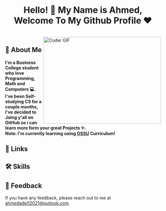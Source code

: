 <h1 align="center">Hello! 👋 <!-- <img src="https://raw.githubusercontent.com/MartinHeinz/MartinHeinz/master/wave.gif" width="25px"> --> My Name is Ahmed, Welcome To My Github Profile ♥</h1>
<!-- <img src="https://github.com/Govindv7555/Govindv7555/blob/main/49e76e0596857673c5c80c85b84394c1.gif" width=1000px height=95px> -->
<br>
<img align="right" src="https://media.giphy.com/media/SWoSkN6DxTszqIKEqv/giphy.gif" alt="Coder GIF" width="380" height="280">

## 🚀 About Me
<h4> I'm a Business College student who love Programming, Math and Computers 💻. <br>
I've been Self-studying CS for a couple months, I've decided to Joing y'all on GitHub so i can learn more form your great Projects ✨. <br>
Note: I'm currently learning using <a href="https://github.com/ossu">OSSU</a> Curriculum! <br>
 </h4>


## 🔗 Links



## 🛠 Skills



## 📜 Feedback

If you have any feedback, please reach out to me at ahmedadel12021@outlook.com

